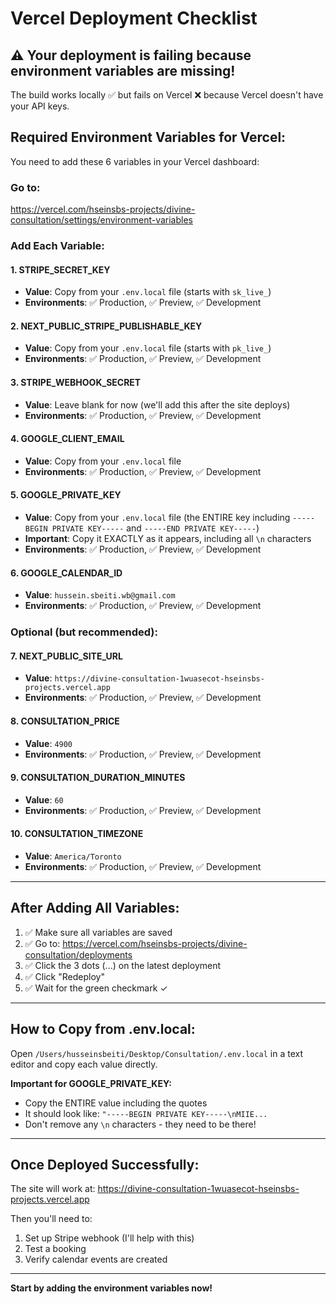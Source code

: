 # Vercel Deployment Checklist

## ⚠️ Your deployment is failing because environment variables are missing!

The build works locally ✅ but fails on Vercel ❌ because Vercel doesn't have your API keys.

## Required Environment Variables for Vercel:

You need to add these 6 variables in your Vercel dashboard:

### Go to: 
https://vercel.com/hseinsbs-projects/divine-consultation/settings/environment-variables

### Add Each Variable:

#### 1. STRIPE_SECRET_KEY
- **Value**: Copy from your `.env.local` file (starts with `sk_live_`)
- **Environments**: ✅ Production, ✅ Preview, ✅ Development

#### 2. NEXT_PUBLIC_STRIPE_PUBLISHABLE_KEY
- **Value**: Copy from your `.env.local` file (starts with `pk_live_`)
- **Environments**: ✅ Production, ✅ Preview, ✅ Development

#### 3. STRIPE_WEBHOOK_SECRET
- **Value**: Leave blank for now (we'll add this after the site deploys)
- **Environments**: ✅ Production, ✅ Preview, ✅ Development

#### 4. GOOGLE_CLIENT_EMAIL
- **Value**: Copy from your `.env.local` file
- **Environments**: ✅ Production, ✅ Preview, ✅ Development

#### 5. GOOGLE_PRIVATE_KEY
- **Value**: Copy from your `.env.local` file (the ENTIRE key including `-----BEGIN PRIVATE KEY-----` and `-----END PRIVATE KEY-----`)
- **Important**: Copy it EXACTLY as it appears, including all `\n` characters
- **Environments**: ✅ Production, ✅ Preview, ✅ Development

#### 6. GOOGLE_CALENDAR_ID
- **Value**: `hussein.sbeiti.wb@gmail.com`
- **Environments**: ✅ Production, ✅ Preview, ✅ Development

### Optional (but recommended):

#### 7. NEXT_PUBLIC_SITE_URL
- **Value**: `https://divine-consultation-1wuasecot-hseinsbs-projects.vercel.app`
- **Environments**: ✅ Production, ✅ Preview, ✅ Development

#### 8. CONSULTATION_PRICE
- **Value**: `4900`
- **Environments**: ✅ Production, ✅ Preview, ✅ Development

#### 9. CONSULTATION_DURATION_MINUTES
- **Value**: `60`
- **Environments**: ✅ Production, ✅ Preview, ✅ Development

#### 10. CONSULTATION_TIMEZONE
- **Value**: `America/Toronto`
- **Environments**: ✅ Production, ✅ Preview, ✅ Development

---

## After Adding All Variables:

1. ✅ Make sure all variables are saved
2. ✅ Go to: https://vercel.com/hseinsbs-projects/divine-consultation/deployments
3. ✅ Click the 3 dots (...) on the latest deployment
4. ✅ Click "Redeploy"
5. ✅ Wait for the green checkmark ✓

---

## How to Copy from .env.local:

Open `/Users/husseinsbeiti/Desktop/Consultation/.env.local` in a text editor and copy each value directly.

**Important for GOOGLE_PRIVATE_KEY:**
- Copy the ENTIRE value including the quotes
- It should look like: `"-----BEGIN PRIVATE KEY-----\nMIIE...`
- Don't remove any `\n` characters - they need to be there!

---

## Once Deployed Successfully:

The site will work at: https://divine-consultation-1wuasecot-hseinsbs-projects.vercel.app

Then you'll need to:
1. Set up Stripe webhook (I'll help with this)
2. Test a booking
3. Verify calendar events are created

---

**Start by adding the environment variables now!**


